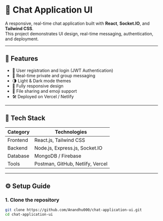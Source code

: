 # 💬 Chat Application UI

A responsive, real-time chat application built with **React**, **Socket.IO**, and **Tailwind CSS**.  
This project demonstrates UI design, real-time messaging, authentication, and deployment.

---

## 🚀 Features

- 🔐 User registration and login (JWT Authentication)
- 💬 Real-time private and group messaging
- 🌗 Light & Dark mode themes
- 📱 Fully responsive design
- 📁 File sharing and emoji support
- 🛠️ Deployed on Vercel / Netlify

---

## 🧰 Tech Stack

| Category | Technologies |
|-----------|---------------|
| Frontend | React.js, Tailwind CSS |
| Backend | Node.js, Express.js, Socket.IO |
| Database | MongoDB / Firebase |
| Tools | Postman, GitHub, Netlify, Vercel |

---

## ⚙️ Setup Guide

### **1. Clone the repository**
```bash
git clone https://github.com/Anandhu000/chat-application-ui.git
cd chat-application-ui
